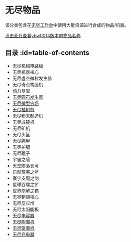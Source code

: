 # 无尽物品 

该分类包含在[无尽工作台](/Infinity-Forge)中使用大量资源进行合成的物品/机器。

[点击此处查看ybw0014版本的物品名称](/Infinity-Items)

## 目录 :id=table-of-contents

- 无尽机械电路板
- 无尽机器核心
- 无尽虚空微粒发生器
- 无尽奇点构造机
- 动力基岩
- [无尽圆石发生器](/Cobblestone-Generator)
- [无尽微型农场](/Virtual-Farm)
- [无尽植树机](/Tree-Grower)
- 无尽粉末制造机
- 无尽成锭机
- 无尽矿机
- 无尽头盔
- 无尽胸甲
- 无尽护腿
- 无尽靴子
- 宇宙之盾
- 天堂陨落长弓
- 自然荒芜之斧
- 寰宇支配之剑
- 星球吞噬之铲
- 世界崩解之镐
- 无尽鞘翅核心
- 无尽反应堆
- 无尽太阳能板
- [无尽电容器](/Slimefun-Extension#infinity-capacitor)
- [无尽附魔机](/Slimefun-Extension#infinity-enchanter)
- [无尽驱魔机](/Slimefun-Extension#infinity-disenchanter)
- [无尽充电器](/Slimefun-Extension#infinity-charger)
